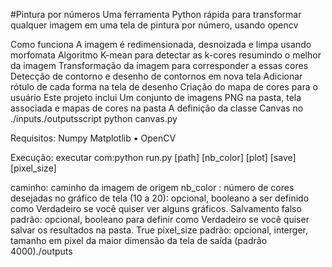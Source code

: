 #Pintura por números
Uma ferramenta Python rápida para transformar qualquer imagem em uma tela de pintura por número, usando opencv

Como funciona
A imagem é redimensionada, desnoizada e limpa usando morfomata
Algoritmo K-mean para detectar as k-cores resumindo o melhor da imagem
Transformação da imagem para corresponder a essas cores
Detecção de contorno e desenho de contornos em nova tela
Adicionar rótulo de cada forma na tela de desenho
Criação do mapa de cores para o usuário
Este projeto inclui
Um conjunto de imagens PNG na pasta, tela associada e mapas de cores na pasta A definição da classe Canvas no ./inputs./outputsscript python canvas.py

Requisitos:
Numpy
Matplotlib •
OpenCV

Execução:
executar com:python run.py [path] [nb_color] [plot] [save] [pixel_size]

caminho: caminho da imagem de origem nb_color : número de cores desejadas no gráfico de tela (10 a 20):
opcional, booleano a ser definido como Verdadeiro se você quiser ver alguns gráficos. 
Salvamento falso padrão: opcional, booleano para definir como Verdadeiro se você quiser salvar os resultados na pasta. True pixel_size padrão: opcional, interger, tamanho em pixel da maior dimensão da tela de saída (padrão 4000)./outputs
